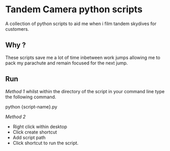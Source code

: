 # Tandem Camera python scripts

A collection of python scripts to aid me when i film tandem skydives for customers.

## Why ?
These scripts save me a lot of time inbetween work jumps allowing me to pack my parachute and remain focused for the next jump.

## Run 

*Method 1*
whilst within the directory of the script in your command line type the following command.

python {script-name}.py

*Method 2*
* Right click within desktop
* Click create shortcut
* Add script path
* Click shortcut to run the script.


